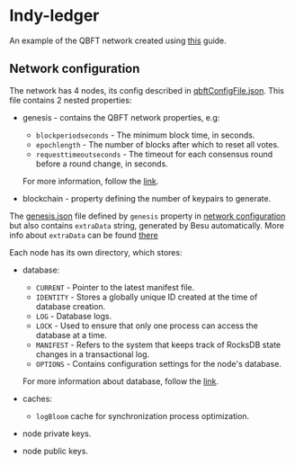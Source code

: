 # Indy-ledger

An example of the QBFT network created using [this](https://besu.hyperledger.org/private-networks/tutorials/qbft) guide.

## Network configuration

The network has 4 nodes, its config described in [qbftConfigFile.json](./qbftConfigFile.json). This file contains 2 nested properties:
- genesis - contains the QBFT network properties, e.g:
    - `blockperiodseconds` - The minimum block time, in seconds.
    - `epochlength` - The number of blocks after which to reset all votes.
    - `requesttimeoutseconds` - The timeout for each consensus round before a round change, in seconds.

    For more information, follow the [link](https://besu.hyperledger.org/private-networks/how-to/configure/consensus/qbft#genesis-file).
- blockchain - property defining the number of keypairs to generate.

The [genesis.json](./genesis.json) file defined by `genesis` property in [network configuration](#network-configuration) but also contains `extraData` string, generated by Besu automatically. More info about `extraData` can be found [there](https://besu.hyperledger.org/private-networks/how-to/configure/consensus/qbft#extra-data)

Each node has its own directory, which stores:
- database:
    - `CURRENT` - Pointer to the latest manifest file.
    - `IDENTITY` - Stores a globally unique ID created at the time of database creation.
    - `LOG` - Database logs.
    - `LOCK` - Used to ensure that only one process can access the database at a time.
    - `MANIFEST` - Refers to the system that keeps track of RocksDB state changes in a transactional log.
    - `OPTIONS` - Contains configuration settings for the node's database.

    For more information about database, follow the [link](https://github.com/facebook/rocksdb/wiki).
- caches:
    - `logBloom` cache for synchronization process optimization.
- node private keys.
- node public keys.